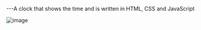 ---A clock that shows the time and is written in HTML, CSS and JavaScript

![image](https://user-images.githubusercontent.com/97020506/210094038-8ace2474-0368-4715-906f-3de9d4ffdfff.png)
